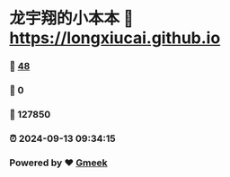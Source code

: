 # 龙宇翔的小本本 :link: https://longxiucai.github.io 
### :page_facing_up: [48](https://longxiucai.github.io/tag.html) 
### :speech_balloon: 0 
### :hibiscus: 127850 
### :alarm_clock: 2024-09-13 09:34:15 
### Powered by :heart: [Gmeek](https://github.com/Meekdai/Gmeek)
